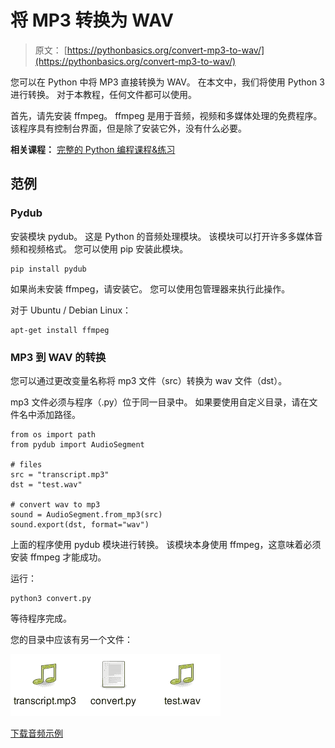 # 将 MP3 转换为 WAV

> 原文： [https://pythonbasics.org/convert-mp3-to-wav/](https://pythonbasics.org/convert-mp3-to-wav/)

您可以在 Python 中将 MP3 直接转换为 WAV。 在本文中，我们将使用 Python 3 进行转换。 对于本教程，任何文件都可以使用。

首先，请先安装 ffmpeg。 ffmpeg 是用于音频，视频和多媒体处理的免费程序。 该程序具有控制台界面，但是除了安装它外，没有什么必要。

**相关课程：** [完整的 Python 编程课程&练习](https://gum.co/dcsp)

## 范例

### Pydub

安装模块 pydub。 这是 Python 的音频处理模块。 该模块可以打开许多多媒体音频和视频格式。 您可以使用 pip 安装此模块。

```
pip install pydub

```

如果尚未安装 ffmpeg，请安装它。 您可以使用包管理器来执行此操作。

对于 Ubuntu / Debian Linux：

```
apt-get install ffmpeg

```

### MP3 到 WAV 的转换

您可以通过更改变量名称将 mp3 文件（src）转换为 wav 文件（dst）。

mp3 文件必须与程序（.py）位于同一目录中。 如果要使用自定义目录，请在文件名中添加路径。

```
from os import path
from pydub import AudioSegment

# files                                                                         
src = "transcript.mp3"
dst = "test.wav"

# convert wav to mp3                                                            
sound = AudioSegment.from_mp3(src)
sound.export(dst, format="wav")

```

上面的程序使用 pydub 模块进行转换。 该模块本身使用 ffmpeg，这意味着必须安装 ffmpeg 才能成功。

运行：

```
python3 convert.py

```

等待程序完成。

您的目录中应该有另一个文件：

![convert mp3 to wav](img/65fc960355b27bb4127f86b0eb80b24e.jpg)

[下载音频示例](https://social.pythonbasics.org/download-audio-examples/)